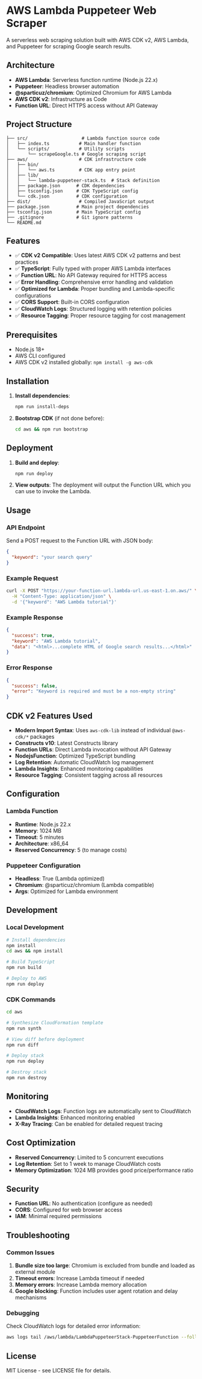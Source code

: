 # AWS Lambda Puppeteer Web Scraper

A serverless web scraping solution built with AWS CDK v2, AWS Lambda, and Puppeteer for scraping Google search results.

## Architecture

- **AWS Lambda**: Serverless function runtime (Node.js 22.x)
- **Puppeteer**: Headless browser automation
- **@sparticuz/chromium**: Optimized Chromium for AWS Lambda
- **AWS CDK v2**: Infrastructure as Code
- **Function URL**: Direct HTTPS access without API Gateway

## Project Structure

```
├── src/                    # Lambda function source code
│   ├── index.ts           # Main handler function
│   └── scripts/           # Utility scripts
│       └── scrapeGoogle.ts # Google scraping script
├── aws/                   # CDK infrastructure code
│   ├── bin/
│   │   └── aws.ts         # CDK app entry point
│   ├── lib/
│   │   └── lambda-puppeteer-stack.ts  # Stack definition
│   ├── package.json      # CDK dependencies
│   ├── tsconfig.json     # CDK TypeScript config
│   └── cdk.json          # CDK configuration
├── dist/                  # Compiled JavaScript output
├── package.json          # Main project dependencies
├── tsconfig.json         # Main TypeScript config
├── .gitignore            # Git ignore patterns
└── README.md
```

## Features

- ✅ **CDK v2 Compatible**: Uses latest AWS CDK v2 patterns and best practices
- ✅ **TypeScript**: Fully typed with proper AWS Lambda interfaces
- ✅ **Function URL**: No API Gateway required for HTTPS access
- ✅ **Error Handling**: Comprehensive error handling and validation
- ✅ **Optimized for Lambda**: Proper bundling and Lambda-specific configurations
- ✅ **CORS Support**: Built-in CORS configuration
- ✅ **CloudWatch Logs**: Structured logging with retention policies
- ✅ **Resource Tagging**: Proper resource tagging for cost management

## Prerequisites

- Node.js 18+
- AWS CLI configured
- AWS CDK v2 installed globally: `npm install -g aws-cdk`

## Installation

1. **Install dependencies**:

   ```bash
   npm run install-deps
   ```

2. **Bootstrap CDK** (if not done before):
   ```bash
   cd aws && npm run bootstrap
   ```

## Deployment

1. **Build and deploy**:

   ```bash
   npm run deploy
   ```

2. **View outputs**:
   The deployment will output the Function URL which you can use to invoke the Lambda.

## Usage

### API Endpoint

Send a POST request to the Function URL with JSON body:

```json
{
  "keyword": "your search query"
}
```

### Example Request

```bash
curl -X POST "https://your-function-url.lambda-url.us-east-1.on.aws/" \
  -H "Content-Type: application/json" \
  -d '{"keyword": "AWS Lambda tutorial"}'
```

### Example Response

```json
{
  "success": true,
  "keyword": "AWS Lambda tutorial",
  "data": "<html>...complete HTML of Google search results...</html>"
}
```

### Error Response

```json
{
  "success": false,
  "error": "Keyword is required and must be a non-empty string"
}
```

## CDK v2 Features Used

- **Modern Import Syntax**: Uses `aws-cdk-lib` instead of individual `@aws-cdk/*` packages
- **Constructs v10**: Latest Constructs library
- **Function URLs**: Direct Lambda invocation without API Gateway
- **NodejsFunction**: Optimized TypeScript bundling
- **Log Retention**: Automatic CloudWatch log management
- **Lambda Insights**: Enhanced monitoring capabilities
- **Resource Tagging**: Consistent tagging across all resources

## Configuration

### Lambda Function

- **Runtime**: Node.js 22.x
- **Memory**: 1024 MB
- **Timeout**: 5 minutes
- **Architecture**: x86_64
- **Reserved Concurrency**: 5 (to manage costs)

### Puppeteer Configuration

- **Headless**: True (Lambda optimized)
- **Chromium**: @sparticuz/chromium (Lambda compatible)
- **Args**: Optimized for Lambda environment

## Development

### Local Development

```bash
# Install dependencies
npm install
cd aws && npm install

# Build TypeScript
npm run build

# Deploy to AWS
npm run deploy
```

### CDK Commands

```bash
cd aws

# Synthesize CloudFormation template
npm run synth

# View diff before deployment
npm run diff

# Deploy stack
npm run deploy

# Destroy stack
npm run destroy
```

## Monitoring

- **CloudWatch Logs**: Function logs are automatically sent to CloudWatch
- **Lambda Insights**: Enhanced monitoring enabled
- **X-Ray Tracing**: Can be enabled for detailed request tracing

## Cost Optimization

- **Reserved Concurrency**: Limited to 5 concurrent executions
- **Log Retention**: Set to 1 week to manage CloudWatch costs
- **Memory Optimization**: 1024 MB provides good price/performance ratio

## Security

- **Function URL**: No authentication (configure as needed)
- **CORS**: Configured for web browser access
- **IAM**: Minimal required permissions

## Troubleshooting

### Common Issues

1. **Bundle size too large**: Chromium is excluded from bundle and loaded as external module
2. **Timeout errors**: Increase Lambda timeout if needed
3. **Memory errors**: Increase Lambda memory allocation
4. **Google blocking**: Function includes user agent rotation and delay mechanisms

### Debugging

Check CloudWatch logs for detailed error information:

```bash
aws logs tail /aws/lambda/LambdaPuppeteerStack-PuppeteerFunction --follow
```

## License

MIT License - see LICENSE file for details.
